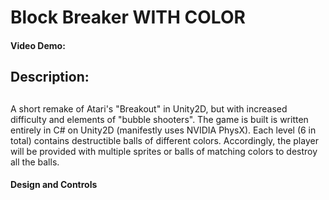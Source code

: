 # Block Breaker WITH COLOR
#### Video Demo:  <URL HERE>
#### <h2>Description:<h2>
<p>
A short remake of Atari's "Breakout" in Unity2D, but with increased difficulty and elements of "bubble shooters". The game is built is written entirely in C# on      Unity2D (manifestly uses NVIDIA PhysX). Each level (6 in total) contains destructible balls of different colors. Accordingly, the player will be provided with multiple sprites or balls of matching colors to destroy all the balls.
</p>

  <h4>Design and Controls</h4>
  
